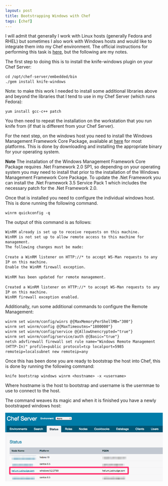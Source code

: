 ```yaml
---
layout: post
title: Bootstrapping Windows with Chef
tags: [chef]
---
```

I will admit that generally I work with Linux hosts (generally Fedora and RHEL) but sometimes I also work with Windows hosts and would
like to integrate them into my Chef environment.  The official instructions for performing this task is 
<a href="http://docs.opscode.com/plugin_knife_windows.html">here</a>, but the following are my notes.

The first step to doing this is to install the knife-windows plugin on your Chef Server:

    cd /opt/chef-server/embedded/bin
    ./gem install knife-windows
    
Note: to make this work I needed to install some additional libraries above and beyond the libraries that I tend to use in my Chef Server
(which runs Fedora):

    yum install gcc-c++ patch
    
You then need to repeat the installation on the workstation that you run knife from (if that is different from your Chef Server).
    
For the next step, on the windows host you need to install the Windows Management Framework Core Package, available at 
<a href="http://support.microsoft.com/kb/968930">here</a> for most platforms.  This is done by downloading and installing the appropriate
binary for your operating system.

__Note__ The installation of the Windows Management Framework Core Package requires .Net Framework 2.0 SP1, so depending on your operating system
you may need to install that prior to the installation of the Windows Management Framework Core Package.  To update the .Net Framework you can install
the .Net Framework 3.5 Service Pack 1 which includes the necessary patch for the .Net Framework 2.0.

Once that is installed you need to configure the individual windows host.  This is done running the following command.

    winrm quickconfig -q

The output of this command is as follows:

    WinRM already is set up to receive requests on this machine.
    WinRM is not set up to allow remote access to this machine for management.
    The following changes must be made:

    Create a WinRM listener on HTTP://* to accept WS-Man requests to any IP on this machine.
    Enable the WinRM firewall exception.

    WinRM has been updated for remote management.

    Created a WinRM listener on HTTP://* to accept WS-Man requests to any IP on this machine.
    WinRM firewall exception enabled.

Additionally, run some additional commands to configure the Remote Management:

    winrm set winrm/config/winrs @{MaxMemoryPerShellMB="300"}
    winrm set winrm/config @{MaxTimeoutms="1800000"}
    winrm set winrm/config/service @{AllowUnencrypted="true"}
    winrm set winrm/config/service/auth @{Basic="true"}
    netsh advfirewall firewall set rule name="Windows Remote Management (HTTP-In)" profile=public protocol=tcp localport=5985 remoteip=localsubnet new remoteip=any
    
Once this has been done you are ready to bootstrap the host into Chef, this is done by running the following command:

    knife bootstrap windows winrm <hostname> -x <username>
    
Where hostname is the host to bootstrap and username is the usernmae to use to connect to the host.
    
The command weaves its magic and when it is finished you have a newly bootstraped windows host:

<img src="/assets/chef-server-windows.png" class="img-responsive" alt="Chef Server with Windows Host" />

    